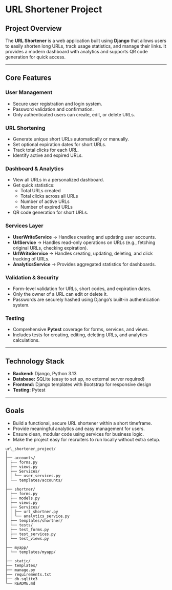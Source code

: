 # URL Shortener Project

## Project Overview
The **URL Shortener** is a web application built using **Django** that allows users to easily shorten long URLs, track usage statistics, and manage their links. It provides a modern dashboard with analytics and supports QR code generation for quick access.

---

## Core Features

### User Management
- Secure user registration and login system.
- Password validation and confirmation.
- Only authenticated users can create, edit, or delete URLs.

### URL Shortening
- Generate unique short URLs automatically or manually.
- Set optional expiration dates for short URLs.
- Track total clicks for each URL.
- Identify active and expired URLs.

### Dashboard & Analytics
- View all URLs in a personalized dashboard.
- Get quick statistics:
  - Total URLs created
  - Total clicks across all URLs
  - Number of active URLs
  - Number of expired URLs
- QR code generation for short URLs.

### Services Layer
- **UserWriteService** → Handles creating and updating user accounts.
- **UrlService** → Handles read-only operations on URLs (e.g., fetching original URLs, checking expiration).
- **UrlWriteService** → Handles creating, updating, deleting, and click tracking of URLs.
- **AnalyticsService** → Provides aggregated statistics for dashboards.

### Validation & Security
- Form-level validation for URLs, short codes, and expiration dates.
- Only the owner of a URL can edit or delete it.
- Passwords are securely hashed using Django’s built-in authentication system.

### Testing
- Comprehensive **Pytest** coverage for forms, services, and views.
- Includes tests for creating, editing, deleting URLs, and analytics calculations.

---

## Technology Stack
- **Backend:** Django, Python 3.13  
- **Database:** SQLite (easy to set up, no external server required)  
- **Frontend:** Django templates with Bootstrap for responsive design  
- **Testing:** Pytest  

---

## Goals
- Build a functional, secure URL shortener within a short timeframe.
- Provide meaningful analytics and easy management for users.
- Ensure clean, modular code using services for business logic.
- Make the project easy for recruiters to run locally without extra setup.

```
url_shortener_project/
│
├── accounts/
│ ├── forms.py
│ ├── views.py
│ ├── Services/
│ │ └── user_services.py
│ └── templates/accounts/
│
├── shortner/
│ ├── forms.py
│ ├── models.py
│ ├── views.py
│ ├── Services/
│ │ ├── url_shortner.py
│ │ └── analytics_service.py
│ ├── templates/shortner/
│ └── tests/
│ ├── test_forms.py
│ ├── test_services.py
│ └── test_views.py
│
├── myapp/
│ └── templates/myapp/
│
├── static/
├── templates/
├── manage.py
├── requirements.txt
├── db.sqlite3
└── README.md
  ```
